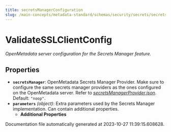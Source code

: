 ```yaml
---
title: secretsManagerConfiguration
slug: /main-concepts/metadata-standard/schemas/security/secrets/secretsmanagerconfiguration
---
```


# ValidateSSLClientConfig

*OpenMetadata server configuration for the Secrets Manager feature.*

## Properties

- **`secretsManager`**: OpenMetadata Secrets Manager Provider. Make sure to configure the same secrets manager providers as the ones configured on the OpenMetadata server. Refer to *[secretsManagerProvider.json](#cretsManagerProvider.json)*. Default: `"noop"`.
- **`parameters`** *(object)*: Extra parameters used by the Secrets Manager implementation. Can contain additional properties.
  - **Additional Properties**


Documentation file automatically generated at 2023-10-27 11:39:15.608628.
